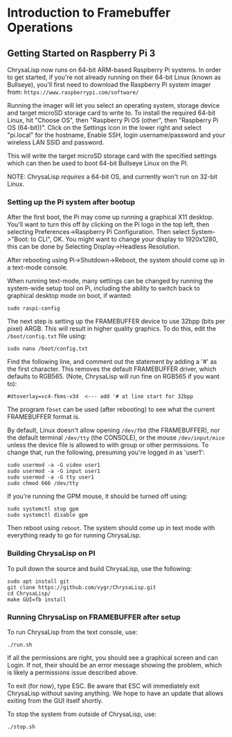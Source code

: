 # Introduction to Framebuffer Operations

## Getting Started on Raspberry Pi 3

ChrysaLisp now runs on 64-bit ARM-based Raspberry Pi systems. In order to get
started, if you're not already running on their 64-bit Linux (known as
Bullseye), you'll first need to download the Raspberry Pi system imager from:
`https://www.raspberrypi.com/software/`

Running the imager will let you select an operating system, storage device and
target microSD storage card to write to. To install the required 64-bit Linux,
hit "Choose OS", then "Raspberry Pi OS (other", then "Raspberry Pi OS
(64-bit))". Click on the Settings icon in the lower right and select "pi.local"
for the hostname, Enable SSH, login username/password and your wireless LAN
SSID and password.

This will write the target microSD storage card with the specified settings
which can then be used to boot 64-bit Bullseye Linux on the PI.

NOTE: ChrysaLisp *requires* a 64-bit OS, and currently won't run on 32-bit
Linux.

### Setting up the Pi system after bootup

After the first boot, the Pi may come up running a graphical X11 desktop.
You'll want to turn this off by clicking on the Pi logo in the top left, then
selecting Preferences->Raspberry Pi Configuration. Then select System->"Boot:
to CLI", OK. You might want to change your display to 1920x1280, this can be
done by Selecting Display->Headless Resolution.

After rebooting using Pi->Shutdown->Reboot, the system should come up in a
text-mode console.

When running text-mode, many settings can be changed by running the system-wide
setup tool on Pi, including the ability to switch back to graphical desktop
mode on boot, if wanted:

```code
sudo raspi-config
```

The next step is setting up the FRAMEBUFFER device to use 32bpp (bits per
pixel) ARGB. This will result in higher quality graphics. To do this, edit the
`/boot/config.txt` file using:

```code
sudo nano /boot/config.txt
```

Find the following line, and comment out the statement by adding a '#' as the
first character. This removes the default FRAMEBUFFER driver, which defaults to
RGB565. (Note, ChrysaLisp will run fine on RGB565 if you want to):

```code
#dtoverlay=vc4-fkms-v3d  <--- add '# at line start for 32bpp
```

The program `fbset` can be used (after rebooting) to see what the current
FRAMEBUFFER format is.

By default, Linux doesn't allow opening `/dev/fb0` (the FRAMEBUFFER), nor the
default terminal `/dev/tty` (the CONSOLE), or the mouse `/dev/input/mice`
unless the device file is allowed to with group or other permissions. To change
that, run the following, presuming you're logged in as 'user1':

```code
sudo usermod -a -G video user1
sudo usermod -a -G input user1
sudo usermod -a -G tty user1
sudo chmod 666 /dev/tty
```

If you're running the GPM mouse, it should be turned off using:

```code
sudo systemctl stop gpm
sudo systemctl disable gpm
```

Then reboot using `reboot`. The system should come up in text mode with
everything ready to go for running ChrysaLisp.

### Building ChrysaLisp on PI

To pull down the source and build ChrysaLisp, use the following:

```code
sudo apt install git
git clone https://github.com/vygr/ChrysaLisp.git
cd ChrysaLisp/
make GUI=fb install
```

### Running ChrysaLisp on FRAMEBUFFER after setup

To run ChrysaLisp from the text console, use:

```code
./run.sh
```

If all the permissions are right, you should see a graphical screen and can
Login. If not, their should be an error message showing the problem, which is
likely a permissions issue described above.

To exit (for now), type ESC. Be aware that ESC will immediately exit ChrysaLisp
without saving anything. We hope to have an update that allows exiting from the
GUI itself shortly.

To stop the system from outside of ChrysaLisp, use:

```code
./stop.sh
```
